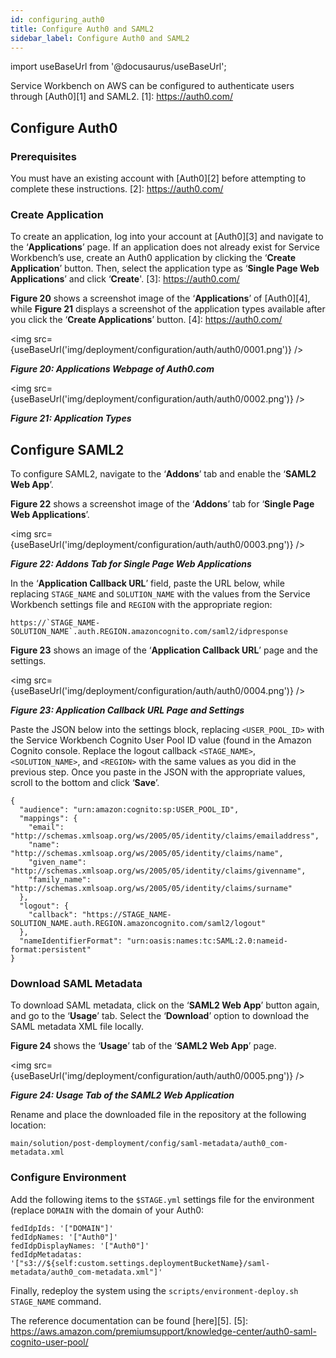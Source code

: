 ```yaml
---
id: configuring_auth0
title: Configure Auth0 and SAML2
sidebar_label: Configure Auth0 and SAML2
---
```


import useBaseUrl from '@docusaurus/useBaseUrl';

Service Workbench on AWS can be configured to authenticate users through [Auth0][1] and SAML2. 
[1]: https://auth0.com/

## Configure Auth0
### Prerequisites

You must have an existing account with [Auth0][2] before attempting to complete these instructions.
[2]: https://auth0.com/

### Create Application

To create an application, log into your account at [Auth0][3]  and navigate to the ‘**Applications**’ page. If an application does not already exist for Service Workbench’s use, create an Auth0 application by clicking the ‘**Create Application**’ button. Then, select the application type as ‘**Single Page Web Applications**’ and click ‘**Create**'.
[3]: https://auth0.com/

**Figure 20** shows a screenshot image of the ‘**Applications**’ of [Auth0][4], while **Figure 21** displays a screenshot of the application types available after you click the ‘**Create Applications**’ button. 
[4]: https://auth0.com/

<img src={useBaseUrl('img/deployment/configuration/auth/auth0/0001.png')} />

***Figure 20: Applications Webpage of Auth0.com***

<img src={useBaseUrl('img/deployment/configuration/auth/auth0/0002.png')} />

***Figure 21: Application Types***

## Configure SAML2

To configure SAML2, navigate to the ‘**Addons**’ tab and enable the ‘**SAML2 Web App**’.

**Figure 22** shows a screenshot image of the ‘**Addons**’ tab for ‘**Single Page Web Applications**’. 

<img src={useBaseUrl('img/deployment/configuration/auth/auth0/0003.png')} />

***Figure 22: Addons Tab for Single Page Web Applications***

In the ‘**Application Callback URL**’ field, paste the URL below, while replacing `STAGE_NAME` and `SOLUTION_NAME` with the values from the Service Workbench settings file and `REGION` with the appropriate region: 

```
https://`STAGE_NAME-SOLUTION_NAME`.auth.REGION.amazoncognito.com/saml2/idpresponse
```
**Figure 23** shows an image of the ‘**Application Callback URL**’ page and the settings.

<img src={useBaseUrl('img/deployment/configuration/auth/auth0/0004.png')} />

***Figure 23: Application Callback URL Page and Settings***

Paste the JSON below into the settings block, replacing `<USER_POOL_ID>` with the Service Workbench Cognito User Pool ID value (found in the Amazon Cognito console. Replace the logout callback `<STAGE_NAME>`, `<SOLUTION_NAME>`, and `<REGION>` with the same values as you did in the previous step. Once you paste in the JSON with the appropriate values, scroll to the bottom and click ‘**Save**’.

```
{
  "audience": "urn:amazon:cognito:sp:USER_POOL_ID",
  "mappings": {
    "email": "http://schemas.xmlsoap.org/ws/2005/05/identity/claims/emailaddress",
    "name": "http://schemas.xmlsoap.org/ws/2005/05/identity/claims/name",
    "given_name": "http://schemas.xmlsoap.org/ws/2005/05/identity/claims/givenname",
    "family_name": "http://schemas.xmlsoap.org/ws/2005/05/identity/claims/surname"
  },
  "logout": {
    "callback": "https://STAGE_NAME-SOLUTION_NAME.auth.REGION.amazoncognito.com/saml2/logout"
  },
  "nameIdentifierFormat": "urn:oasis:names:tc:SAML:2.0:nameid-format:persistent"
}
```

### Download SAML Metadata

To download SAML metadata, click on the ‘**SAML2 Web App**’ button again, and go to the ‘**Usage**’ tab. Select the  ‘**Download**’ option to download the SAML metadata XML file locally.

**Figure 24** shows the ‘**Usage**’ tab of the ‘**SAML2 Web App**’ page. 

<img src={useBaseUrl('img/deployment/configuration/auth/auth0/0005.png')} />

***Figure 24: Usage Tab of the SAML2 Web Application***

Rename and place the downloaded file in the repository at the following location:

```
main/solution/post-demployment/config/saml-metadata/auth0_com-metadata.xml
```

### Configure Environment

Add the following items to the `$STAGE.yml` settings file for the environment (replace `DOMAIN` with the domain of your Auth0:

```
fedIdpIds: '["DOMAIN"]'
fedIdpNames: '["Auth0"]'
fedIdpDisplayNames: '["Auth0"]'
fedIdpMetadatas: '["s3://${self:custom.settings.deploymentBucketName}/saml-metadata/auth0_com-metadata.xml"]'
```

Finally, redeploy the system using the `scripts/environment-deploy.sh STAGE_NAME` command.

The reference documentation can be found [here][5]. 
[5]: https://aws.amazon.com/premiumsupport/knowledge-center/auth0-saml-cognito-user-pool/